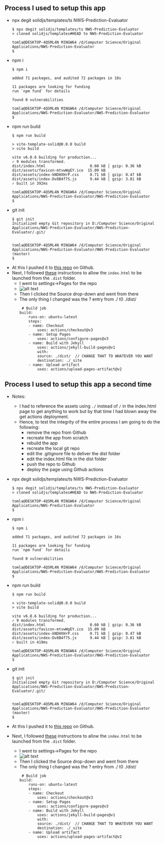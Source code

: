 ## Process I used to setup this app

- npx degit solidjs/templates/ts NWS-Prediction-Evaluator
    ```
    $ npx degit solidjs/templates/ts NWS-Prediction-Evaluator
    > cloned solidjs/templates#HEAD to NWS-Prediction-Evaluator

    tomla@DESKTOP-4QSML4N MINGW64 /d/Computer Science/Original Applications/NWS-Prediction-Evaluator
    $
    ```
- npm i
    ```
    $ npm i

    added 71 packages, and audited 72 packages in 18s

    11 packages are looking for funding
    run `npm fund` for details

    found 0 vulnerabilities

    tomla@DESKTOP-4QSML4N MINGW64 /d/Computer Science/Original Applications/NWS-Prediction-Evaluator/NWS-Prediction-Evaluator
    $
    ```
- npm run build
    ```
    $ npm run build

    > vite-template-solid@0.0.0 build
    > vite build

    vite v6.0.6 building for production...
    ✓ 9 modules transformed.
    dist/index.html                    0.60 kB │ gzip: 0.36 kB
    dist/assets/favicon-mtvwWgEY.ico  15.09 kB
    dist/assets/index-kNDHXHrP.css     0.71 kB │ gzip: 0.47 kB
    dist/assets/index-Dv8B4f7S.js      9.44 kB │ gzip: 3.81 kB
    ✓ built in 392ms

    tomla@DESKTOP-4QSML4N MINGW64 /d/Computer Science/Original Applications/NWS-Prediction-Evaluator/NWS-Prediction-Evaluator
    $
    ```
- git init
    ```
    $ git init
    Initialized empty Git repository in D:/Computer Science/Original Applications/NWS-Prediction-Evaluator/NWS-Prediction-Evaluator/.git/


    tomla@DESKTOP-4QSML4N MINGW64 /d/Computer Science/Original Applications/NWS-Prediction-Evaluator/NWS-Prediction-Evaluator (master)
    $ 
    ```
- At this I pushed it to [this repo](https://github.com/tlangan1/NWS-Prediction-Evaluator) on Github.
- Next, I followed [these](https://stackoverflow.com/questions/42941170/how-to-set-up-github-pages-to-look-for-index-html-in-a-different-location) instructions to allow the `index.html` to be launched from the `.dist` folder.
  - I went to settings->Pages for the repo
  - ![alt text](images/image-1.png)
  - Then I clicked the Source drop-down and went from there
  - The only thing I changed was the ? entry from ./ t0 ./dist/
    ```
     # Build job
    build:
        runs-on: ubuntu-latest
        steps:
        - name: Checkout
            uses: actions/checkout@v3
        - name: Setup Pages
            uses: actions/configure-pages@v3
        - name: Build with Jekyll
            uses: actions/jekyll-build-pages@v1
            with:
            source: ./dist/  // CHANGE THAT TO WHATEVER YOU WANT
            destination: ./_site
        - name: Upload artifact
            uses: actions/upload-pages-artifact@v2
    ```

## Process I used to setup this app a second time

- Notes:
  - I had to reference the assets using `./` instead of `/` in the index.html page to get anything to work but by that time I had blown away the get actions deployment.
  - Hence, to test the integrity of the entire process I am going to do the following:
    - remove the repo from Github
    - recreate the app from scratch
    - rebuild the app
    - recreate the local git repo
    - edit the .gitignore file to deliver the dist folder
    - edit the index.html file in the dist folder
    - push the repo to Github
    - deploy the page using Github actions

- npx degit solidjs/templates/ts NWS-Prediction-Evaluator
    ```
    $ npx degit solidjs/templates/ts NWS-Prediction-Evaluator
    > cloned solidjs/templates#HEAD to NWS-Prediction-Evaluator

    tomla@DESKTOP-4QSML4N MINGW64 /d/Computer Science/Original Applications/NWS-Prediction-Evaluator
    $
    ```
- npm i
    ```
    $ npm i

    added 71 packages, and audited 72 packages in 16s

    11 packages are looking for funding
    run `npm fund` for details

    found 0 vulnerabilities

    tomla@DESKTOP-4QSML4N MINGW64 /d/Computer Science/Original Applications/NWS-Prediction-Evaluator/NWS-Prediction-Evaluator
    $
    ```

- npm run build
    ```
    $ npm run build

    > vite-template-solid@0.0.0 build
    > vite build

    vite v6.0.6 building for production...
    ✓ 9 modules transformed.
    dist/index.html                    0.60 kB │ gzip: 0.36 kB
    dist/assets/favicon-mtvwWgEY.ico  15.09 kB
    dist/assets/index-kNDHXHrP.css     0.71 kB │ gzip: 0.47 kB
    dist/assets/index-Dv8B4f7S.js      9.44 kB │ gzip: 3.81 kB
    ✓ built in 419ms

    tomla@DESKTOP-4QSML4N MINGW64 /d/Computer Science/Original Applications/NWS-Prediction-Evaluator/NWS-Prediction-Evaluator
    $
    ```

- git init
    ```
    $ git init
    Initialized empty Git repository in D:/Computer Science/Original Applications/NWS-Prediction-Evaluator/NWS-Prediction-Evaluator/.git/


    tomla@DESKTOP-4QSML4N MINGW64 /d/Computer Science/Original Applications/NWS-Prediction-Evaluator/NWS-Prediction-Evaluator (master)
    $ 
    ```
- At this I pushed it to [this repo](https://github.com/tlangan1/NWS-Prediction-Evaluator) on Github.
- Next, I followed [these](https://stackoverflow.com/questions/42941170/how-to-set-up-github-pages-to-look-for-index-html-in-a-different-location) instructions to allow the `index.html` to be launched from the `.dist` folder.
  - I went to settings->Pages for the repo
  - ![alt text](images/image-1.png)
  - Then I clicked the Source drop-down and went from there
  - The only thing I changed was the ? entry from ./ t0 ./dist/
    ```
     # Build job
    build:
        runs-on: ubuntu-latest
        steps:
        - name: Checkout
            uses: actions/checkout@v3
        - name: Setup Pages
            uses: actions/configure-pages@v3
        - name: Build with Jekyll
            uses: actions/jekyll-build-pages@v1
            with:
            source: ./dist/  // CHANGE THAT TO WHATEVER YOU WANT
            destination: ./_site
        - name: Upload artifact
            uses: actions/upload-pages-artifact@v2
    ```
